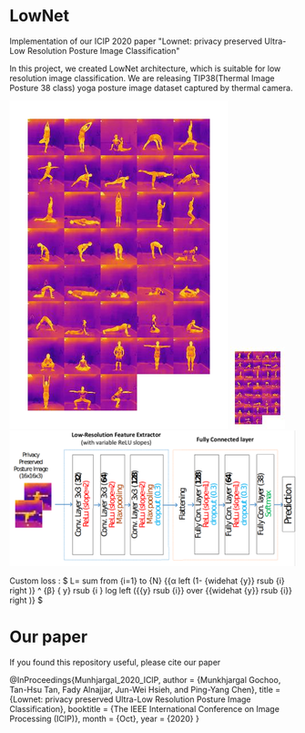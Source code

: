 # LowNet

Implementation of our ICIP 2020 paper "Lownet: privacy preserved Ultra-Low Resolution Posture Image Classification"

In this project, we created LowNet architecture, which is suitable for low resolution image classification. 
We are releasing TIP38(Thermal Image Posture 38 class) yoga posture image dataset captured by thermal camera.

![](big_img_64x64.jpg)
![](big_img_16x16.jpg)
![](architecture.png)


Custom loss : 
 $ L= sum from {i=1} to {N} {{α left (1- {widehat {y}} rsub {i} right )} ^ {β} { y} rsub {i } log left ({{y} rsub {i}} over {{widehat {y}} rsub {i}} right )} $



# Our paper

If you found this repository useful, please cite our paper

@InProceedings{Munhjargal_2020_ICIP,
  author = {Munkhjargal Gochoo, Tan-Hsu Tan, Fady Alnajjar, Jun-Wei Hsieh, and Ping-Yang Chen},
  title = {Lownet: privacy preserved Ultra-Low Resolution Posture Image Classification},
  booktitle = {The IEEE International Conference on Image Processing (ICIP)},
  month = {Oct},
  year = {2020}
}

